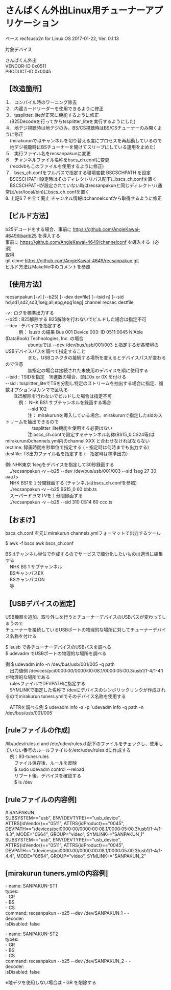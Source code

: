 # さんぱくん外出Linux用チューナーアプリケーション  

ベース recfsusb2n   for Linux OS 2017-01-22, Ver. 0.1.13  

対象デバイス  

さんぱくん外出  
VENDOR-ID   0x0511  
PRODUCT-ID  0x0045  

## 【改造箇所】  
１．コンパイル時のワーニング除去  
２．内蔵カードリーダーを使用できるように修正  
３．tssplitter_liteが正常に機能するように修正  
　(B25Decodeを行ってからtssplitter_liteを実行するようにした)  
４．地デジ視聴時は地デジのみ、BS/CS視聴時はBS/CSチューナーのみ開くように修正  
　(mirakurunではチャンネルを切り替える度にプロセスを再起動しているので  
　地デジ視聴時にBSチューナーを開けてスリープにしている運用を止めた）  
５．実行ファイル名をrecsanpakunに変更  
６．チャンネルファイル名称をbscs_ch.confに変更  
　(recdvbもこのファイルを使用するように修正)  
７．bscs_ch.confをフルパスで指定する環境変数 BSCSCHPATH を設定  
　BSCSCHPATH設定時はそのディレクトリパス配下にbscs_ch.confを置く  
　BSCSCHPATHが設定されていない時はrecsanpakunと同じディレクトリ(通常は/usr/local/bin)にbscs_ch.confを置く  
8. 上記6 7 を全て廃止 チャンネル情報はchannelconfから取得するように修正  
  

## 【ビルド方法】  
b25デコードをする場合、事前に https://github.com/AngieKawai-4649/libarib25 を導入する  
事前に https://github.com/AngieKawai-4649/channelconf を導入する（必須）  
取得  
git clone https://github.com/AngieKawai-4649/recsanpakun.git  
ビルド方法はMakefile中のコメントを参照  

## 【使用方法】  
recsanpakun [-v] [--b25] [--dev devfile] [--tsid n] [--sid hd,sd1,sd2,sd3,1seg,all,epg,epg1seg] channel recsec destfile  

-v : ログを標準出力する  
--b25 : B25解除する  B25解除を行わないでビルドした場合は指定不可  
--dev : デバイスを指定する  
　　　例： lsusb の結果 Bus 001 Device 003: ID 0511:0045 N'Able (DataBook) Technologies, Inc. の場合  
　　　　　ubuntuでは --dev /dev/bus/usb/001/003 と指定するが各環境のUSBデバイスパスを調べて指定すること  
　　　　　また、USBコネクタの接続する場所を変えるとデバイスパスが変わるので注意  
　　　　　無指定の場合は接続された未使用のデバイスを順に使用する  
--tsid : TSIDを指定　16進数の場合、頭に0x or 0X を付ける  
--sid : tssplitter_liteでTSを分割し特定のストリームを抽出する場合に指定、複数オプションはカンマで区切る  
　　B25解除を行わないでビルドした場合は指定不可  
　　　例： NHK BS1 サブチャンネルを録画する場合  
　　　　　--sid 102  
　　　　　注： mirakurunを導入している場合、mirakurunで指定したsidのストリームを抽出できるので  
　　　　　　tssplitter_lite機能を使用する必要はない  
　　　　　注:bscs_ch.confで設定するチャンネル名称(BS15_0,CS24等)はmirakurunのchannels.yml内のchannel:XXX と合わせなければならない  
rectime: 録画時間を秒単位で指定する  ( - 指定時は何時までも出力する)  
destfile: TS出力ファイル名を指定する ( - 指定時は標準出力）  

例: NHK東京 1segをデバイスを指定して30秒録画する  
　./recsanpakun -v --b25  --dev /dev/bus/usb/001/003 --sid 1seg 27 30 aaa.ts  
　NHK BS1を１分間録画する (チャンネルはbscs_ch.confを参照)  
　./recsanpakun -v --b25 BS15_0 60 bbb.ts  
　スーパードラマTVを１分間録画する  
　./recsanpakun -v --b25 --sid 310 CS14 60 ccc.ts  

## 【おまけ】  
bscs_ch.conf を元にmirakurun channels.ymlフォーマットで出力するツール  

$ awk -f bscs.awk bscs_ch.conf  

BSはチャンネル単位で作成するのでサービスで細分化したいものは適当に編集する  
　NHK BS 1 サブチャンネル  
　BSキャンパスEX  
　BSキャンパスON  
　等  

## 【USBデバイスの固定】  
USB機器を追加、取り外しを行うとチューナーデバイスのUSBパスが変わってしまうので  
チューナーを接続しているUSBポートの物理的な場所に対してチューナーデバイス名称を付ける  

$ lsusb で各チューナーデバイスのUSBパスを調べる  
$ udevadm でUSBポートの物理的な場所を調べる  

例 $ udevadm info -n /dev/bus/usb/001/005 -q path  
　出力値例 /devices/pci0000:00/0000:00:08.1/0000:05:00.3/usb1/1-4/1-4.1 が物理的な場所である  
　rulesファイルでDEVPATHに指定する  
　SYMLINKで指定した名称で /devにデバイスのシンボリックリンクが作成されるのでmirakurun tuners.ymlでそのデバイス名称を使用する  

　ATTRを調べる例 $ udevadm info -a -p \`udevadm info -q path -n /dev/bus/usb/001/005\`  

## [ruleファイルの作成]  
/lib/udev/rules.d  and /etc/udev/rules.d 配下のファイルをチェックし、使用していない番号のルールファイルを/etc/udev/rules.dに作成する  
　例：93-tuner.rules  
　　ファイル保存後、ルールを反映  
　　$ sudo udevadm control --reload  
　　リブート後、デバイスを確認する  
　　$ ls /dev  

## [ruleファイルの内容例]  
\# SANPAKUN  
SUBSYSTEM=="usb", ENV{DEVTYPE}=="usb_device", ATTRS{idVendor}=="0511", ATTRS{idProduct}=="0045",
 DEVPATH=="/devices/pci0000:00/0000:00:08.1/0000:05:00.3/usb1/1-4/1-4.3", MODE="0664", GROUP="video", SYMLINK+="SANPAKUN_1"  
SUBSYSTEM=="usb", ENV{DEVTYPE}=="usb_device", ATTRS{idVendor}=="0511", ATTRS{idProduct}=="0045",
 DEVPATH=="/devices/pci0000:00/0000:00:08.1/0000:05:00.3/usb1/1-4/1-4.4", MODE="0664", GROUP="video", SYMLINK+="SANPAKUN_2"  

## [mirakurun tuners.ymlの内容例]  

\- name: SANPAKUN-ST1  
types:  
 \- GR  
 \- BS  
 \- CS  
  command: recsanpakun --b25 --dev /dev/SANPAKUN_1 <channel> - -  
  decoder:  
  isDisabled: false  

\- name: SANPAKUN-ST2  
  types:  
    \- GR  
    \- BS  
    \- CS  
  command: recsanpakun --b25 --dev /dev/SANPAKUN_2 <channel> - -  
  decoder:  
  isDisabled: false  

※地デジを使用しない場合は - GR を削除する  
